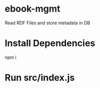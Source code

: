 # ebook-mgmt
Read RDF Files and store metadata in DB

# Install Dependencies 
npm i 

# Run src/index.js
